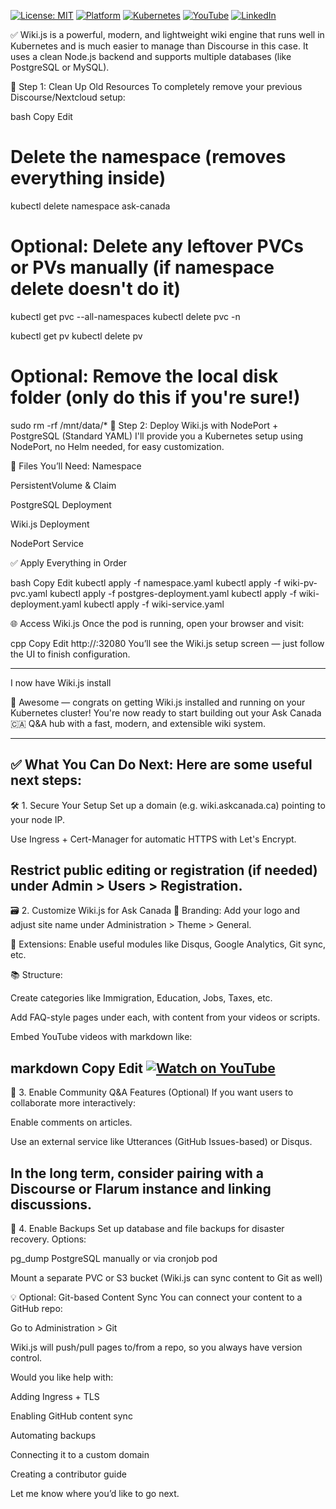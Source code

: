 [![License: MIT](https://img.shields.io/badge/License-MIT-blue.svg)](LICENSE)
[![Platform](https://img.shields.io/badge/platform-Ubuntu%2022.04%2B-lightgrey)](#)
[![Kubernetes](https://img.shields.io/badge/Kubernetes-MicroK8s%20%7C%20kubeadm-blue)](#)
[![YouTube](https://img.shields.io/badge/YouTube-TechShorts-red)](https://www.youtube.com/@adaribain)
[![LinkedIn](https://img.shields.io/badge/LinkedIn-Adari%20Bain-blue)](https://www.linkedin.com/in/adari-bain-298924152/)

✅ Wiki.js is a powerful, modern, and lightweight wiki engine that runs well in Kubernetes and is much easier to manage than Discourse in this case. It uses a clean Node.js backend and supports multiple databases (like PostgreSQL or MySQL).

🧹 Step 1: Clean Up Old Resources
To completely remove your previous Discourse/Nextcloud setup:

bash
Copy
Edit
# Delete the namespace (removes everything inside)
kubectl delete namespace ask-canada

# Optional: Delete any leftover PVCs or PVs manually (if namespace delete doesn't do it)
kubectl get pvc --all-namespaces
kubectl delete pvc <pvc-name> -n <namespace>

kubectl get pv
kubectl delete pv <pv-name>

# Optional: Remove the local disk folder (only do this if you're sure!)
sudo rm -rf /mnt/data/*
🚀 Step 2: Deploy Wiki.js with NodePort + PostgreSQL (Standard YAML)
I'll provide you a Kubernetes setup using NodePort, no Helm needed, for easy customization.

🧾 Files You’ll Need:
Namespace

PersistentVolume & Claim

PostgreSQL Deployment

Wiki.js Deployment

NodePort Service

✅ Apply Everything in Order


bash
Copy
Edit
kubectl apply -f namespace.yaml
kubectl apply -f wiki-pv-pvc.yaml
kubectl apply -f postgres-deployment.yaml
kubectl apply -f wiki-deployment.yaml
kubectl apply -f wiki-service.yaml

🌐 Access Wiki.js
Once the pod is running, open your browser and visit:

cpp
Copy
Edit
http://<your-node-ip>:32080
You’ll see the Wiki.js setup screen — just follow the UI to finish configuration.

---

I now have Wiki.js install



🎉 Awesome — congrats on getting Wiki.js installed and running on your Kubernetes cluster! You're now ready to start building out your Ask Canada 🇨🇦 Q&A hub with a fast, modern, and extensible wiki system.

---

✅ What You Can Do Next:
Here are some useful next steps:
--
🛠️ 1. Secure Your Setup
Set up a domain (e.g. wiki.askcanada.ca) pointing to your node IP.

Use Ingress + Cert-Manager for automatic HTTPS with Let's Encrypt.

Restrict public editing or registration (if needed) under Admin > Users > Registration.
--
🗃️ 2. Customize Wiki.js for Ask Canada
🎨 Branding: Add your logo and adjust site name under Administration > Theme > General.

🧩 Extensions: Enable useful modules like Disqus, Google Analytics, Git sync, etc.

📚 Structure:

Create categories like Immigration, Education, Jobs, Taxes, etc.

Add FAQ-style pages under each, with content from your videos or scripts.

Embed YouTube videos with markdown like:

markdown
Copy
Edit
[![Watch on YouTube](https://img.youtube.com/vi/YOUR_VIDEO_ID/0.jpg)](https://www.youtube.com/watch?v=YOUR_VIDEO_ID)
--
🧠 3. Enable Community Q&A Features (Optional)
If you want users to collaborate more interactively:

Enable comments on articles.

Use an external service like Utterances (GitHub Issues-based) or Disqus.

In the long term, consider pairing with a Discourse or Flarum instance and linking discussions.
--
🚀 4. Enable Backups
Set up database and file backups for disaster recovery. Options:

pg_dump PostgreSQL manually or via cronjob pod

Mount a separate PVC or S3 bucket (Wiki.js can sync content to Git as well)

💡 Optional: Git-based Content Sync
You can connect your content to a GitHub repo:

Go to Administration > Git

Wiki.js will push/pull pages to/from a repo, so you always have version control.

Would you like help with:

Adding Ingress + TLS

Enabling GitHub content sync

Automating backups

Connecting it to a custom domain

Creating a contributor guide

Let me know where you’d like to go next.
